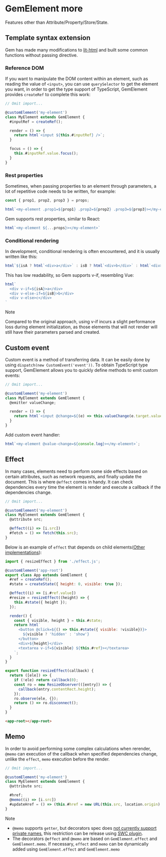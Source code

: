 # GemElement more

Features other than Attribute/Property/Store/State.

## Template syntax extension

Gem has made many modifications to [lit-html](https://lit.dev/docs/templates/overview/) and built some common functions without passing directive.

### Reference DOM

If you want to manipulate the DOM content within an element, such as reading the value of `<input>`, you can use `querySelector` to get the element you want, in order to get the type support of TypeScript, GemElement provides `createRef` to complete this work:

```js
// Omit import...

@customElement('my-element')
class MyElement extends GemElement {
  #inputRef = createRef();

  render = () => {
    return html`<input ${this.#inputRef} />`;
  }

  focus = () => {
    this.#inputRef.value.focus();
  }
}
```

### Rest properties

Sometimes, when passing properties to an element through parameters, a lot of repetitive code needs to be written, for example:

```js
const { prop1, prop2, prop3 } = props;

html`<my-element .prop1=${prop1} .prop2=${prop2} .prop3=${prop3}></my-element>`
```

Gem supports rest properties, similar to React: 

```js
html`<my-element ${...props}></my-element>`
```

### Conditional rendering

In development, conditional rendering is often encountered, and it is usually written like this:

```js
html`${isA ? html`<div>a</div>` : isB ? html`<div>b</div>` : html`<div>c</div>`}`
```

This has low readability, so Gem supports v-if, resembling Vue:

```js
html`
  <div v-if=${isA}>a</div>
  <div v-else-if=${isB}>b</div>
  <div v-else>c</div>
`
```

> [!NOTE]
> Compared to the original approach, using v-if incurs a slight performance loss during element initialization, as those elements that will not render will still have their parameters parsed and created.
     

## Custom event

Custom event is a method of transferring data. It can be easily done by using `dispatch(new CustomEvent('event'))`. To obtain TypeScript type support, GemElement allows you to quickly define methods to emit custom events:

```js
// Omit import...

@customElement('my-element')
class MyElement extends GemElement {
  @emitter valueChange;

  render = () => {
    return html`<input @change=${(e) => this.valueChange(e.target.value)} />`;
  }
}
```

Add custom event handler:

```js
html`<my-element @value-change=${console.log}></my-element>`;
```

## Effect

In many cases, elements need to perform some side effects based on certain attributes, such as network requests, and finally update the document. This is where `@effect` comes in handy. It can check dependencies every time the element is render and execute a callback if the dependencies change.

```js
// Omit import...

@customElement('my-element')
class MyElement extends GemElement {
  @attribute src;

  @effect((i) => [i.src])
  #fetch = () => fetch(this.src);
}
```

Below is an example of `effect` that depends on child elements([Other implementations](https://twitter.com/youyuxi/status/1327328144525848577?s=20)):

<gbp-sandpack dependencies="@mantou/gem">

```js index.js
import { resizeEffect } from './effect.js';

@customElement('app-root')
export class App extends GemElement {
  #ref = createRef();
  #state = createState({ height: 0, visible: true });

  @effect((i) => [i.#ref.value])
  #resize = resizeEffect((height) => {
    this.#state({ height });
  });

  render() {
    const { visible, height } = this.#state;
    return html`
      <button @click=${() => this.#state({ visible: !visible})}>
        ${visible ? 'hidden' : 'show'}
      </button>
      <div>${height}</div>
      <textarea v-if=${visible} ${this.#ref}></textarea>
    `;
  }
}
```

```js effect.js
export function resizeEffect(callback) {
  return ([ele]) => {
    if (!ele) return callback(0);
    const ro = new ResizeObserver(([entry]) => {
      callback(entry.contentRect.height);
    });
    ro.observe(ele, {});
    return () => ro.disconnect();
  }
}
```

```html index.html
<app-root></app-root>
```

</gbp-sandpack>

## Memo

In order to avoid performing some complex calculations when rerender, `@memo` can execution of the callback when specified dependencies change, unlike the `effect`, `memo` execution before the render.

```js
// Omit import...

@customElement('my-element')
class MyElement extends GemElement {
  @attribute src;

  #href;
  @memo((i) => [i.src])
  #updateHref = () => (this.#href = new URL(this.src, location.origin).href);
}
```

> [!NOTE]
>
> - `@memo` supports `getter`, but decorators spec does [not currently support private names](https://github.com/tc39/proposal-decorators/issues/509), this restriction can be release using [SWC plugin](../002-advance/009-building.md).
> - The decorators `@effect` and `@memo` are based on `GemElement.effect` and `GemElement.memo`. If necessary, `effect` and `memo` can be dynamically added using `GemElement.effect` and `GemElement.memo`
